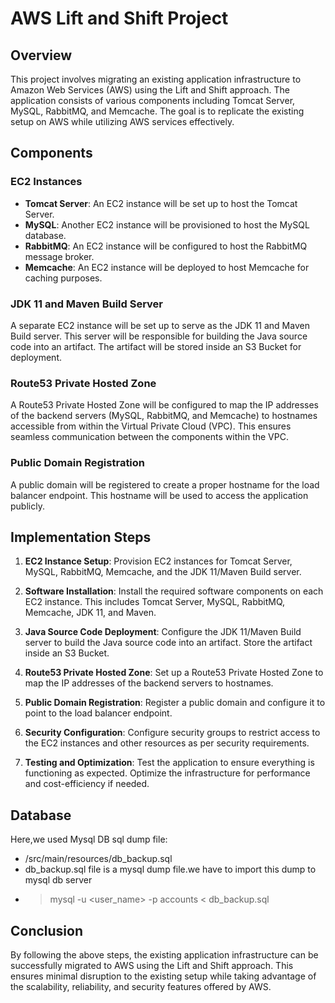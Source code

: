 # AWS Lift and Shift Project

## Overview

This project involves migrating an existing application infrastructure to Amazon Web Services (AWS) using the Lift and Shift approach. The application consists of various components including Tomcat Server, MySQL, RabbitMQ, and Memcache. The goal is to replicate the existing setup on AWS while utilizing AWS services effectively.

## Components

### EC2 Instances

- **Tomcat Server**: An EC2 instance will be set up to host the Tomcat Server.
- **MySQL**: Another EC2 instance will be provisioned to host the MySQL database.
- **RabbitMQ**: An EC2 instance will be configured to host the RabbitMQ message broker.
- **Memcache**: An EC2 instance will be deployed to host Memcache for caching purposes.

### JDK 11 and Maven Build Server

A separate EC2 instance will be set up to serve as the JDK 11 and Maven Build server. This server will be responsible for building the Java source code into an artifact. The artifact will be stored inside an S3 Bucket for deployment.

### Route53 Private Hosted Zone

A Route53 Private Hosted Zone will be configured to map the IP addresses of the backend servers (MySQL, RabbitMQ, and Memcache) to hostnames accessible from within the Virtual Private Cloud (VPC). This ensures seamless communication between the components within the VPC.

### Public Domain Registration

A public domain will be registered to create a proper hostname for the load balancer endpoint. This hostname will be used to access the application publicly.

## Implementation Steps

1. **EC2 Instance Setup**: Provision EC2 instances for Tomcat Server, MySQL, RabbitMQ, Memcache, and the JDK 11/Maven Build server.
   
2. **Software Installation**: Install the required software components on each EC2 instance. This includes Tomcat Server, MySQL, RabbitMQ, Memcache, JDK 11, and Maven.

3. **Java Source Code Deployment**: Configure the JDK 11/Maven Build server to build the Java source code into an artifact. Store the artifact inside an S3 Bucket.

4. **Route53 Private Hosted Zone**: Set up a Route53 Private Hosted Zone to map the IP addresses of the backend servers to hostnames.

5. **Public Domain Registration**: Register a public domain and configure it to point to the load balancer endpoint.

6. **Security Configuration**: Configure security groups to restrict access to the EC2 instances and other resources as per security requirements.

7. **Testing and Optimization**: Test the application to ensure everything is functioning as expected. Optimize the infrastructure for performance and cost-efficiency if needed.

## Database
Here,we used Mysql DB 
sql dump file:
- /src/main/resources/db_backup.sql
- db_backup.sql file is a mysql dump file.we have to import this dump to mysql db server
- > mysql -u <user_name> -p accounts < db_backup.sql

## Conclusion

By following the above steps, the existing application infrastructure can be successfully migrated to AWS using the Lift and Shift approach. This ensures minimal disruption to the existing setup while taking advantage of the scalability, reliability, and security features offered by AWS.
```